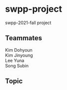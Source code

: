 # swpp-project
swpp-2021-fall project   
  
## Teammates  
Kim Dohyoun  
Kim Jinyoung  
Lee Yuna  
Song Subin  
  
## Topic
